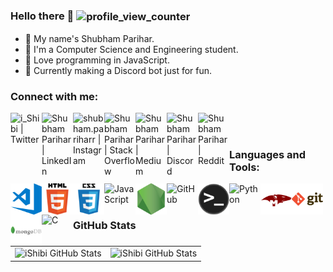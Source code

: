 ### Hello there 👋 <img src="https://komarev.com/ghpvc/?username=iShibi&style=flat-square" alt="profile_view_counter" align="center" />

- 👦 My name's Shubham Parihar.
- 📜 I'm a Computer Science and Engineering student.
- 💖 Love programming in JavaScript.
- 🤖 Currently making a Discord bot just for fun.

### Connect with me:

[<img align="left" alt="i_Shibi | Twitter" width="50px" src="https://img.icons8.com/bubbles/100/000000/twitter.png" />][twitter]
[<img align="left" alt="Shubham Parihar | LinkedIn" width="50px" src="https://img.icons8.com/bubbles/100/000000/linkedin.png" />][linkedin]
[<img align="left" alt="shubham.pariharr | Instagram" width="50px" src="https://img.icons8.com/bubbles/100/000000/instagram-new.png" />][instagram]
[<img align="left" alt="Shubham Parihar | Stack Overflow" width="50px" src="https://img.icons8.com/bubbles/100/000000/stack.png" />][stack overflow]
[<img align="left" alt="Shubham Parihar | Medium" width="50px" src="https://img.icons8.com/bubbles/100/000000/medium-new.png" />][medium]
[<img align="left" alt="Shubham Parihar | Discord" width="50px" src="https://img.icons8.com/bubbles/100/000000/discord-logo.png" />][discord]
[<img align="left" alt="Shubham Parihar | Reddit" width="50px" src="https://img.icons8.com/bubbles/100/000000/reddit.png" />][reddit]

<br/></br>

### Languages and Tools:

<img align="left" alt="Visual Studio Code" width="50px" src="https://raw.githubusercontent.com/github/explore/80688e429a7d4ef2fca1e82350fe8e3517d3494d/topics/visual-studio-code/visual-studio-code.png" />
<img align="left" alt="HTML5" width="50px" src="https://raw.githubusercontent.com/github/explore/80688e429a7d4ef2fca1e82350fe8e3517d3494d/topics/html/html.png" />
<img align="left" alt="CSS3" width="50px" src="https://raw.githubusercontent.com/github/explore/80688e429a7d4ef2fca1e82350fe8e3517d3494d/topics/css/css.png" />
<img align="left" alt="JavaScript" width="50px" src="https://img.icons8.com/dusk/64/000000/javascript-logo.png" />
<img align="left" alt="Node.js" width="50px" src="https://raw.githubusercontent.com/github/explore/80688e429a7d4ef2fca1e82350fe8e3517d3494d/topics/nodejs/nodejs.png" />
<img align="left" alt="GitHub" width="50px" src="https://img.icons8.com/dusk/64/000000/github.png" />
<img align="left" alt="Terminal" width="50px" src="https://raw.githubusercontent.com/github/explore/80688e429a7d4ef2fca1e82350fe8e3517d3494d/topics/terminal/terminal.png" />
<img align="left" alt="Python" width="50px" src="https://img.icons8.com/dusk/64/000000/python.png" />
<img align="left" alt="Mongoose" width="50px" src="https://raw.githubusercontent.com/github/explore/80688e429a7d4ef2fca1e82350fe8e3517d3494d/topics/mongoose/mongoose.png" />
<img align="left" alt="Git" width="50px" src="https://raw.githubusercontent.com/github/explore/80688e429a7d4ef2fca1e82350fe8e3517d3494d/topics/git/git.png" />
<img align="left" alt="MongoDB" width="50px" src="https://raw.githubusercontent.com/github/explore/80688e429a7d4ef2fca1e82350fe8e3517d3494d/topics/mongodb/mongodb.png" />
<img align="left" alt="C" width="50px" src="https://img.icons8.com/dusk/64/000000/c-programming.png" />


<br/><br/>

### GitHub Stats

<table>
    <tr>
        <td align="left" style="padding=0;width=0;">
            <img align="left" alt="iShibi GitHub Stats" src="https://github-readme-stats.ishibi.vercel.app/api?username=iShibi&show_icons=true&hide_border=true&count_private=true" />
        </td>
        <td align="right" style="padding=0;width=0;">
            <img align="right" alt="iShibi GitHub Stats" src="https://github-readme-stats.ishibi.vercel.app/api/top-langs/?username=iShibi&&layout=compact&show_icons=true&title_color=4F8CC9&text_color=9f9f9f&bg_color=00000000&hide_border=true&icon_color=00000000&langs_count=10&count_private=true" />
        </td>
    </tr>
</table>


<!-- Links -->
[twitter]: https://twitter.com/i_Shibi
[instagram]: https://www.instagram.com/shubham.pariharr/
[linkedin]: https://www.linkedin.com/in/shubhamparihar202/
[stack overflow]: https://stackoverflow.com/users/13809941/shubham-parihar?tab=profile
[medium]: https://medium.com/@shubhamparihar
[discord]: https://discord.com/users/620567262004248596
[reddit]: https://www.reddit.com/user/i_Shibi